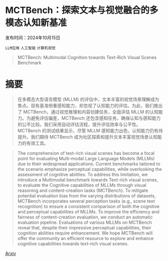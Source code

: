 # MCTBench：探索文本与视觉融合的多模态认知新基准

发布时间：2024年10月15日

`LLM应用` `人工智能` `计算机视觉`

> MCTBench: Multimodal Cognition towards Text-Rich Visual Scenes Benchmark

# 摘要

> 在多模态大型语言模型 (MLLM) 的评估中，文本丰富的视觉场景理解成为焦点。现有基准侧重感知能力，却忽视了认知能力的评估。为此，我们推出了 MCTBench，通过视觉推理和内容创建任务，全面评估 MLLM 的认知能力。为避免评估偏差，MCTBench 还包含感知任务，确保认知与感知能力的公平比较。我们采用自动评估流程，提升评估效率与公平性。MCTBench 的测试结果显示，尽管 MLLM 感知能力出色，认知能力仍有待提升。我们期待 MCTBench 成为社区探索和提升文本丰富视觉场景认知能力的有效工具。

> The comprehension of text-rich visual scenes has become a focal point for evaluating Multi-modal Large Language Models (MLLMs) due to their widespread applications. Current benchmarks tailored to the scenario emphasize perceptual capabilities, while overlooking the assessment of cognitive abilities. To address this limitation, we introduce a Multimodal benchmark towards Text-rich visual scenes, to evaluate the Cognitive capabilities of MLLMs through visual reasoning and content-creation tasks (MCTBench). To mitigate potential evaluation bias from the varying distributions of datasets, MCTBench incorporates several perception tasks (e.g., scene text recognition) to ensure a consistent comparison of both the cognitive and perceptual capabilities of MLLMs. To improve the efficiency and fairness of content-creation evaluation, we conduct an automatic evaluation pipeline. Evaluations of various MLLMs on MCTBench reveal that, despite their impressive perceptual capabilities, their cognition abilities require enhancement. We hope MCTBench will offer the community an efficient resource to explore and enhance cognitive capabilities towards text-rich visual scenes.

[Arxiv](https://arxiv.org/abs/2410.11538)